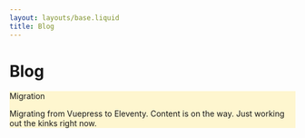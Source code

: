 ```yaml
---
layout: layouts/base.liquid
title: Blog
---
```


# Blog

<div class="px-6">
  <div class="mt-8 mb-4 px-6 py-0.5 border-l-8 border-[#e7c000]" style="background: rgba(255,229,100,.3)">
    <p class="text-[#b29400] font-semibold mb-0">Migration</p>
    <p class="my-4 text-[#6b5900]">Migrating from Vuepress to Eleventy. Content is on the way. Just working out the
      kinks right now.</p>
  </div>
</div>
